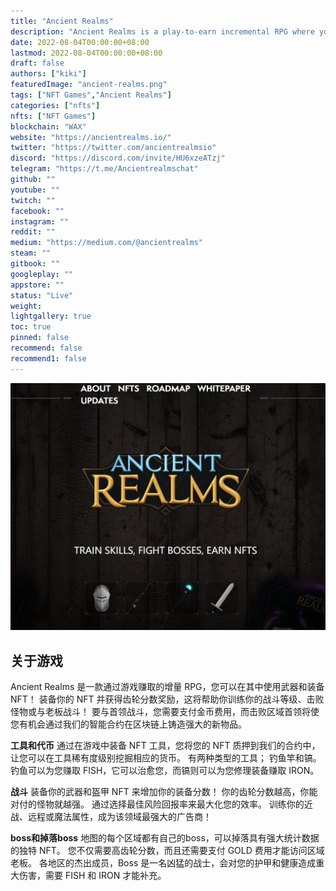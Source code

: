 ```yaml
---
title: "Ancient Realms"
description: "Ancient Realms is a play-to-earn incremental RPG where you put your weapon and gear NFTs to use!"
date: 2022-08-04T00:00:00+08:00
lastmod: 2022-08-04T00:00:00+08:00
draft: false
authors: ["kiki"]
featuredImage: "ancient-realms.png"
tags: ["NFT Games","Ancient Realms"]
categories: ["nfts"]
nfts: ["NFT Games"]
blockchain: "WAX"
website: "https://ancientrealms.io/"
twitter: "https://twitter.com/ancientrealmsio"
discord: "https://discord.com/invite/HU6xzeATzj"
telegram: "https://t.me/Ancientrealmschat"
github: ""
youtube: ""
twitch: ""
facebook: ""
instagram: ""
reddit: ""
medium: "https://medium.com/@ancientrealms"
steam: ""
gitbook: ""
googleplay: ""
appstore: ""
status: "Live"
weight: 
lightgallery: true
toc: true
pinned: false
recommend: false
recommend1: false
---
```

![image-20220804184843517](image-20220804184843517.png)

## 关于游戏


Ancient Realms 是一款通过游戏赚取的增量 RPG，您可以在其中使用武器和装备 NFT！ 装备你的 NFT 并获得齿轮分数奖励，这将帮助你训练你的战斗等级、击败怪物或与老板战斗！ 要与首领战斗，您需要支付金币费用，而击败区域首领将使您有机会通过我们的智能合约在区块链上铸造强大的新物品。

**工具和代币**
通过在游戏中装备 NFT 工具，您将您的 NFT 质押到我们的合约中，让您可以在工具稀有度级别挖掘相应的货币。 有两种类型的工具； 钓鱼竿和镐。 钓鱼可以为您赚取 FISH，它可以治愈您，而镐则可以为您修理装备赚取 IRON。

**战斗**
装备你的武器和盔甲 NFT 来增加你的装备分数！ 你的齿轮分数越高，你能对付的怪物就越强。 通过选择最佳风险回报率来最大化您的效率。 训练你的近战、远程或魔法属性，成为该领域最强大的广告商！

**boss和掉落boss**
地图的每个区域都有自己的boss，可以掉落具有强大统计数据的独特 NFT。 您不仅需要高齿轮分数，而且还需要支付 GOLD 费用才能访问区域老板。 各地区的杰出成员，Boss 是一名凶猛的战士，会对您的护甲和健康造成重大伤害，需要 FISH 和 IRON 才能补充。